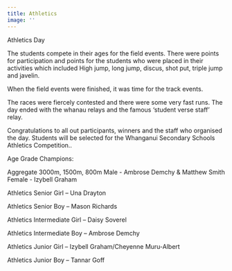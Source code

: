```yaml
---
title: Athletics
image: ''
---
```

Athletics Day

The students  compete in their ages for the field events. There were points for participation and points for the students who were placed in their activities which included High jump, long jump, discus, shot put, triple jump and javelin.

 When the field events were finished, it was time for the track events. 

 The races were fiercely contested and there were some very fast runs. The day ended with the whanau relays and the famous ‘student verse staff’ relay.

Congratulations to all out participants, winners and the staff who organised the day. Students will be selected for the Whanganui Secondary Schools Athletics Competition..

 Age Grade Champions:

Aggregate 3000m, 1500m, 800m
Male - Ambrose Demchy & Matthew Smith
Female - Izybell Graham

Athletics Senior Girl – Una Drayton

Athletics Senior Boy – Mason Richards

Athletics Intermediate Girl – Daisy Soverel

Athletics Intermediate Boy – Ambrose Demchy

Athletics Junior Girl – Izybell Graham/Cheyenne Muru-Albert

Athletics Junior Boy – Tannar Goff




